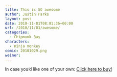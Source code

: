 ```yaml
---
title: This is SO awesome
author: Justin Parks
layout: post
date: 2010-11-01T08:01:36+00:00
url: /2010/11/01/awesome/
categories:
  - Chipmunk Bay
characters:
  - ninja monkey
comic: 20101029.png
weiner:
---
```

In case you&#8217;d like one of your own: [Click here to buy!](http://www.cremationsolutions.com/Personal-Urns-for-ashes-c109.html)